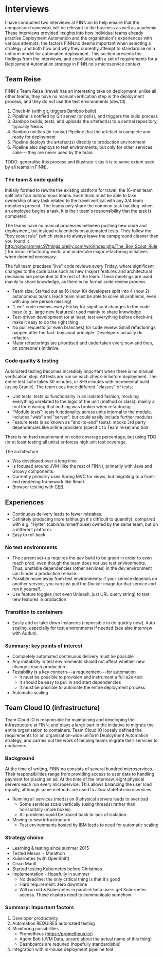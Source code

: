 # Interviews

I have conducted two interviews at FINN.no to help ensure that the comparison framework will be relevant to the business as well as academia. These interviews provided insights into how individual teams already practise Deployment Automation and the organistaion's experiences with various attempts; the factors FINN.no deems important when selecting a strategy; and both how and why they currently attempt to standardise on a uniform model for automated deployment. This section presents the findings from the interviews, and concludes with a set of requirements for a Deployment Automation strategy in FINN.no's microservice context.

## Team Reise

FINN's Team Reise (travel) has an interesting take on deployment: unlike all other teams, they have no manual verification step in the deployment process, and they do not use the test environments (dev/CI).

1. Check-in (with git, triggers Bamboo build)
2. Pipeline is notified by Git server (or polls), and triggers the build process
3. Bamboo builds, tests, and uploads the artefact(s) to a central repository, typically Nexus
4. Bamboo notifies (in-house) Pipeline that the artefact is complete and ready for deployment
5. Pipeline deploys the artefact(s) directly to production environment
6. Pipeline also deploys to test environments, but only for other services' sake---they are never used by the team.

TODO: generalise this process and illustrate it (as it is to some extent used by all teams in FINN).

### The team &amp; code quality

Initially formed to rewrite the existing platform for travel, the 16-man team split into four autonomous teams. Each team must be able to take ownership of any task related to the travel vertical with any 3/4 team members present. The teams only share the common task backlog: when an employee begins a task, it is their team's responsibility that the task is completed.

The teams have no manual processes between pushing new code and deployment, but instead rely entirely on automated tests. They follow the "boy scout rule" (which states to always leave the campground cleaner than you found it http://programmer.97things.oreilly.com/wiki/index.php/The_Boy_Scout_Rule) for minor refactoring work, and undertake major refactoring initiatives when deemed necessary.

The full team practises "live" code reviews every Friday, where significant changes to the code base such as new (major) features and architectural decisions are presented to the rest of the team. These meetings are used mainly to share knowledge, as there is no formal code review process.

- Team size: Started out as 16 (now 10) developers split into 4 (now 2) autonomous teams (each team must be able to solve all problems, even with any one person missing)
- "Live" code reviews every Friday for significant changes to the code base (e.g., large new features): used mainly to share knowledge
- Test-driven development (or at least, test everything before check-in): make it easy to do the right thing
- No pull requests (or even branches) for code review. Small refactorings happen after the fact: boyscout principle. Developers actually do refactor.
- Major refactorings are prioritised and undertaken every now and then, on someone's initiative.

### Code quality & testing

Automated testing becomes incredibly important when there is no manual verification step. All tests are run on each check-in before deployment. The entire test suite takes 30 minutes, or 8–9 minutes with incremental build (using Gradle). The team uses three different "classes" of tests:

- Unit tests: tests _all_ functionality in an isolated fashion, mocking everything unrelated to the logic of the unit (method or class); mainly a tool for ensuring that nothing was broken when refactoring
- "Module tests": tests functionality across units internal to the module. Includes "web" and "server", but could easily include further modules.
- Feature tests (also known as "end-to-end" tests): mocks 3rd party dependencies like airline providers (specific to Team reise) and Solr

There is no hard requirement on code coverage percentage, but using TDD (or at least testing all units) enforces high unit test coverage.

The architecture

- Was developed over a long time.
- Is focused around JVM (like the rest of FINN), primarily with Java and Groovy components.
- Currently primarily uses Spring MVC for views, but migrating to a front-end rendering framework like React.
- Browser testing with [GEB](http://www.gebish.org/).

## Experiences

- Continuous delivery leads to fewer mistakes.
- Definitely producing more (although it's difficult to quantify): compared with e.g. "Hytte" (cabin/summerhouse) owned by the same team, but on a different platform.
- Easy to roll back

### No test environments

- The current set-up requires the _dev_ build to be green in order to even reach _prod_, even though the team does not use test environments. Thus, unstable dependencies (other services) in the _dev_ environment can hinder a production release.
- Possible move away from test environments: if your service depends on another service, you can just pull the Docker image for that service and run it yourself.
- Use feature toggles (not even Unleash, just URL query string) to test new features in production

### Transition to containers

- Easily add or take down instances (impossible to do quickly now). Auto scaling, especially for test environments if needed (see also interview with Audun).

### Summary: key points of interest

- Completely automated continuous delivery must be possible
- Any instability in test environments should not affect whether new changes reach production
- Testability is a key concern---a requirement---for automation
    - It must be possible to provision and instrument a full e2e-test
    - It should be easy to pull in and start dependencies
    - It must be possible to automate the entire deployment process
- Automatic scaling

## Team Cloud IO (infrastructure)

Team Cloud IO is responsible for maintaining and developing the infrastructure at FINN, and plays a large part in the initiative to migrate the entire organisation to containers. Team Cloud IO loosely defined the requirements for an organisation-wide uniform Deployment Automation strategy, and carries out the work of helping teams migrate their services to containers.

### Background

At the time of writing, FINN.no consists of several hundred microservices. Their responsibilities range from providing access to user data to handling payment for placing an ad. At the time of the interview, eight physical servers each run every microservice. This allows balancing the user load equally, although some methods are used to allow stateful microservices.


- Running all services (mods) on 8 physical servers leads to overload
    - Some services scale vertically (using threads) rather than horisontally (more boxes)
    - All problems could be traced back to lack of isolation
- Moving to new infrastructure
    - Test environments hosted by IBM leads to need for automatic scaling

### Strategy choice

- Learning &amp; testing since summer 2015
- Tested Mesos + Marathon
- Kubernetes (with OpenShift)
- Cisco Mantl
- Started testing Kubernetes before Christmas
- Implementation - Hopefully in summer
    - No deadline: the only critical thing is that it's good
    - Hard requirement: zero downtime
    - Will run old &amp; Kubernetes in parallel: beta users get Kubernetes access. These clusters need to communicate somehow

### Summary: Important factors

1. Developer productivity
2. Automation REQUIRES automated testing
3. Monitoring possibilities
    - Prometheus (https://prometheus.io/)
    - Agent Bob (JVM Data, unsure about the actual name of this thing)
    - Dashboards are required (hopefully standardisble)
4. Integration with in-house deployment pipeline tool
